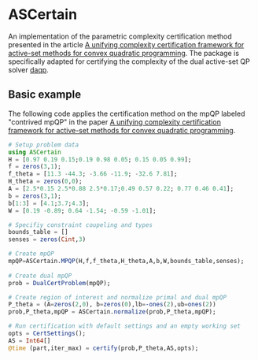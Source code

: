# ASCertain
An implementation of the parametric complexity certification method presented in the article [A unifying complexity certification framework for active-set methods for convex quadratic programming](https://ieeexplore.ieee.org/abstract/document/9461599). The package is specifically adapted for certifying the complexity of the dual active-set QP solver [daqp](https://github.com/darnstrom/daqp).

## Basic example  
The following code applies the certification method on the mpQP labeled "contrived mpQP" in the paper [A unifying complexity certification framework for active-set methods for convex quadratic programming](https://ieeexplore.ieee.org/abstract/document/9461599). 
```julia
# Setup problem data
using ASCertain 
H = [0.97 0.19 0.15;0.19 0.98 0.05; 0.15 0.05 0.99];
f = zeros(3,1);
f_theta = [11.3 -44.3; -3.66 -11.9; -32.6 7.81];
H_theta = zeros(0,0);
A = [2.5*0.15 2.5*0.88 2.5*0.17;0.49 0.57 0.22; 0.77 0.46 0.41];
b = zeros(3,1);
b[1:3] = [4.1;3.7;4.3];
W = [0.19 -0.89; 0.64 -1.54; -0.59 -1.01];

# Specifiy constraint coupeling and types 
bounds_table = [] 
senses = zeros(Cint,3)

# Create mpQP
mpQP=ASCertain.MPQP(H,f,f_theta,H_theta,A,b,W,bounds_table,senses);
  
# Create dual mpQP
prob = DualCertProblem(mpQP);

# Create region of interest and normalize primal and dual mpQP
P_theta = (A=zeros(2,0), b=zeros(0),lb=-ones(2),ub=ones(2))
prob,P_theta,mpQP = ASCertain.normalize(prob,P_theta,mpQP);

# Run certification with default settings and an empty working set 
opts = CertSettings();
AS = Int64[]
@time (part,iter_max) = certify(prob,P_theta,AS,opts);
```
